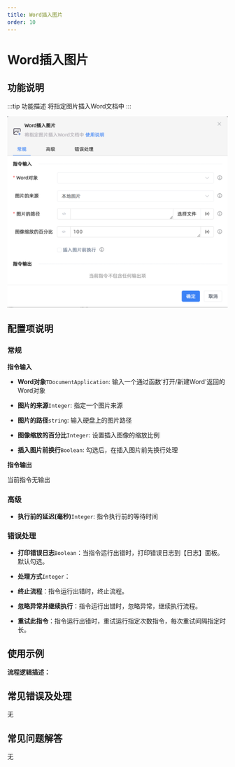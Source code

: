 ```yaml
---
title: Word插入图片
order: 10
---
```


# Word插入图片

## 功能说明

:::tip 功能描述
将指定图片插入Word文档中
:::

![Word插入图片](../../../assets/Word插入图片_command.png)

## 配置项说明

### 常规

**指令输入**

- **Word对象**`TDocumentApplication`: 输入一个通过函数'打开/新建Word'返回的Word对象

- **图片的来源**`Integer`: 指定一个图片来源

- **图片的路径**`string`: 输入硬盘上的图片路径

- **图像缩放的百分比**`Integer`: 设置插入图像的缩放比例

- **插入图片前换行**`Boolean`: 勾选后，在插入图片前先换行处理


**指令输出**

当前指令无输出

### 高级

- **执行前的延迟(毫秒)**`Integer`: 指令执行前的等待时间

### 错误处理

- **打印错误日志**`Boolean`：当指令运行出错时，打印错误日志到【日志】面板。默认勾选。

- **处理方式**`Integer`：

 - **终止流程**：指令运行出错时，终止流程。

 - **忽略异常并继续执行**：指令运行出错时，忽略异常，继续执行流程。

 - **重试此指令**：指令运行出错时，重试运行指定次数指令，每次重试间隔指定时长。

## 使用示例

**流程逻辑描述：** 

## 常见错误及处理

无

## 常见问题解答

无

